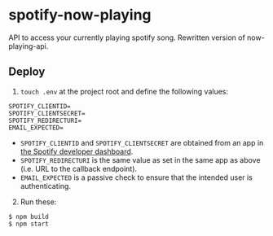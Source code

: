 # spotify-now-playing
API to access your currently playing spotify song. Rewritten version of now-playing-api.

## Deploy

1. `touch .env` at the project root and define the following values:

```
SPOTIFY_CLIENTID=
SPOTIFY_CLIENTSECRET=
SPOTIFY_REDIRECTURI=
EMAIL_EXPECTED=
```

  - `SPOTIFY_CLIENTID` and `SPOTIFY_CLIENTSECRET` are obtained from an app in [the Spotify developer dashboard](https://developer.spotify.com/dashboard/applications).
  - `SPOTIFY_REDIRECTURI` is the same value as set in the same app as above (i.e. URL to the callback endpoint).
  - `EMAIL_EXPECTED` is a passive check to ensure that the intended user is authenticating.
  
2. Run these:

```
$ npm build
$ npm start
```
